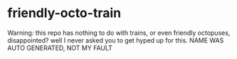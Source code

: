# friendly-octo-train
Warning: this repo has nothing to do with trains, or even friendly octopuses, disappointed? well I never asked you to get hyped up for this. NAME WAS AUTO GENERATED, NOT MY FAULT
